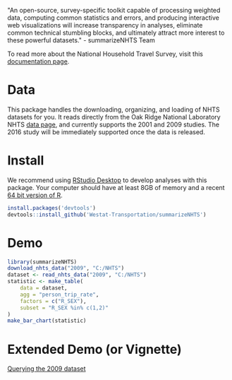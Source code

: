 "An open-source, survey-specific toolkit capable of processing weighted data, computing common statistics and errors, and producing interactive web visualizations will increase transparency in analyses, eliminate common technical stumbling blocks, and ultimately attract more interest to these powerful datasets." - summarizeNHTS Team

To read more about the National Household Travel Survey, visit this [documentation page](http://nhts.ornl.gov/documentation.shtml).

# Data

This package handles the downloading, organizing, and loading of NHTS datasets for you. It reads directly from the Oak Ridge National Laboratory NHTS [data page](http://nhts.ornl.gov/download.shtml), and currently supports the 2001 and 2009 studies. The 2016 study will be immediately supported once the data is released.

# Install

We recommend using [RStudio Desktop](https://www.rstudio.com/products/rstudio/download/) to develop analyses with this package. Your computer should have at least 8GB of memory and a recent [64 bit version of R](https://cran.r-project.org/).

```R
install.packages('devtools')
devtools::install_github('Westat-Transportation/summarizeNHTS')
```
# Demo

```R
library(summarizeNHTS)
download_nhts_data("2009", "C:/NHTS")
dataset <- read_nhts_data("2009", "C:/NHTS")
statistic <- make_table(
	data = dataset, 
	agg = "person_trip_rate",
	factors = c("R_SEX"),
	subset = "R_SEX %in% c(1,2)"
)
make_bar_chart(statistic)
```

# Extended Demo (or Vignette)

[Querying the 2009 dataset](https://rawgit.com/Westat-Transportation/summarizeNHTS/master/inst/doc/summarizeNHTS-demo.html)
